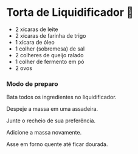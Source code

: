 # Torta de Liquidificador :cookie:



- 2 xícaras de leite
- 2 xícaras de farinha de trigo
- 1 xícara de óleo
- 1 colher (sobremesa) de sal
- 2 colheres de queijo ralado
- 1 colher de fermento em pó
- 2 ovos



### Modo de preparo



Bata todos os ingredientes no liquidificador.

Despeje a massa em uma assadeira.

Junte o recheio de sua preferência.

Adicione a massa novamente.

Asse em forno quente até ficar dourada.
